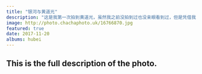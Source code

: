 ```yaml
---
title: "银河与黄道光"
description: "这是我第一次拍到黄道光，虽然我之前没拍到过也没亲眼看到过，但是凭借我的知识积累以及后来用星图app来看，核实了与银河形成夹角的这一束微弱的光确实是黄道光。冬天即将来临，夏季银河基本上要看不到了。在拍摄完仙后座方向的夜空后，随即抬头看到上方的天鹅座位置的银河更加亮，于是拍下了这张，然后瑟瑟发抖得钻进了车里。"
image: http://photo.chachaphoto.uk/16766870.jpg
featured: true
date: 2017-11-20
albums: hubei
---
```


## This is the full description of the photo.

